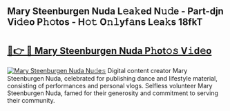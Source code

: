 ## Mary Steenburgen Nuda L𝚎a𝚔ed N𝚞𝚍e - Part-djn Vi𝚍𝚎o P𝚑𝚘tos - H𝚘𝚝 O𝚗𝚕yf𝚊ns L𝚎a𝚔s 18fkT

# <h2><a href="http://kf3ycp.oniu.top/?m=Mary+Steenburgen+Nuda">🔗👉 🔴 Mary Steenburgen Nuda P𝚑ot𝚘𝚜 V𝚒d𝚎o</a></h2>

[![Mary Steenburgen Nuda Nu𝚍e𝚜](https://i.imgur.com/0qMVB7G.gif)](http://kf3ycp.oniu.top/?m=Mary+Steenburgen+Nuda)
Digital content creator Mary Steenburgen Nuda, celebrated for publishing dance and lifestyle material, consisting of performances and personal vlogs. Selfless volunteer Mary Steenburgen Nuda, famed for their generosity and commitment to serving their community.  
